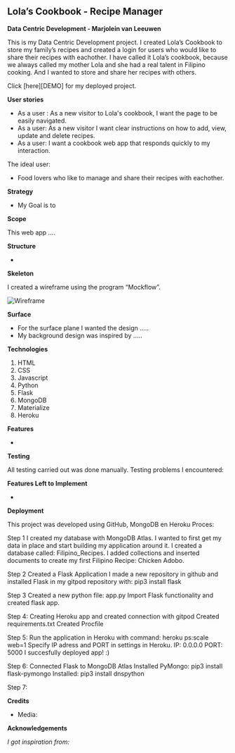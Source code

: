 Lola’s Cookbook - Recipe Manager
---------------------------------------
**Data Centric Development - Marjolein van Leeuwen**

This is my Data Centric Development project. 
I created Lola’s Cookbook to store my family’s recipes and created a login for users who would like to share their recipes with eachother.  I have called it Lola’s cookbook, because we always called my mother Lola and she had a real talent in Filipino cooking. 
And I wanted to store and share her recipes with others.

Click [here][DEMO] for my deployed project.

**User stories**

* As a user : As a new visitor to Lola's cookbook, I want the page to be easily navigated.
* As a user: As a new visitor I want clear instructions on how to add, view, update and delete recipes.
* As a user: I want a cookbook web app that responds quickly to my interaction.

The ideal user:
* Food lovers who like to manage and share their recipes with eachother.

**Strategy**

* My Goal is to 

**Scope**

This web app ….


**Structure**

* 

**Skeleton** 

I created a wireframe using the program “Mockflow”. 

![Wireframe]()

**Surface**

* For the surface plane I wanted the design ….. 
* My background design was inspired by …..

**Technologies**

1. HTML
2. CSS
3. Javascript
4. Python
5. Flask
6. MongoDB
7. Materialize
8. Heroku

**Features**

* 

**Testing**

All testing carried out was done manually.
Testing problems I encountered:


**Features Left to Implement**

*

**Deployment**

This project was developed using GitHub, MongoDB en Heroku
Proces:

Step 1
I created my database with MongoDB Atlas. I wanted to  first get my data in place and start building my application around it.  I created a database called: Filipino_Recipes. I added collections and inserted documents to create my first Filipino Recipe: Chicken Adobo.

Step 2
Created a Flask Application
I made a new repository in github and installed Flask in my gitpod repository with: pip3 install flask

Step 3
Created a new python file: app.py
Import Flask functionality and created flask app.

Step 4: 
Creating Heroku app and created connection with gitpod
Created requirements.txt
Created Procfile

Step 5:
Run the application in Heroku with command: heroku ps:scale web=1
Specify IP adress and PORT in settings in Heroku.
IP: 0.0.0.0
PORT: 5000
I succesfully deployed app! :)

Step 6: 
Connected Flask to MongoDB Atlas
Installed PyMongo: pip3 install flask-pymongo
Installed: pip3 install dnspython

Step 7: 

**Credits**

* Media: 

**Acknowledgements**

*I got inspiration from:*
 




